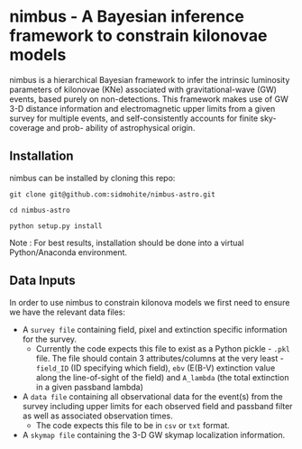 # nimbus - A Bayesian inference framework to constrain kilonovae models
nimbus is a hierarchical Bayesian framework to infer the intrinsic luminosity parameters
of kilonovae (KNe) associated with gravitational-wave (GW) events, based purely on non-detections.
This framework makes use of GW 3-D distance information and electromagnetic upper limits from
a given survey for multiple events, and self-consistently accounts for finite sky-coverage and prob-
ability of astrophysical origin.

## Installation
nimbus can be installed by cloning this repo:

    git clone git@github.com:sidmohite/nimbus-astro.git
    
    cd nimbus-astro
    
    python setup.py install
    
Note : For best results, installation should be done into a virtual Python/Anaconda environment.

## Data Inputs
In order to use nimbus to constrain kilonova models we first need to ensure we have the relevant
data files:

* A `survey file` containing field, pixel and extinction specific information for the survey.
    * Currently the code expects this file to exist as a Python pickle  - `.pkl` file.
      The file should contain 3 attributes/columns at the very least - `field_ID` (ID specifying which field),
      `ebv` (E(B-V) extinction value along the line-of-sight of the field) and `A_lambda` (the total extinction
      in a given passband lambda)
* A `data file` containing all observational data for the event(s) from the survey including upper limits for each 
observed field and passband filter as well as associated observation times.
    * The code expects this file to be in `csv` or `txt` format.
* A `skymap file` containing the 3-D GW skymap localization information.

